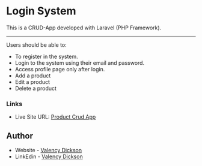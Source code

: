 # Login System 

This is a CRUD-App developed with Laravel (PHP Framework).

---
Users should be able to:

- To register in the system.
- Login to the system using their email and password.
- Access profile page only after login.
- Add a product 
- Edit a product
- Delete a product


### Links

- Live Site URL: [Product Crud App](https://valency-crud-app.herokuapp.com/)

## Author

- Website - [Valency Dickson](https://valencydickson.xyz/)
- LinkEdin - [Valency Dickson](https://www.linkedin.com/in/valency-dickson-0a7754125/)
